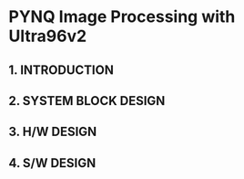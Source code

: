 # PYNQ Image Processing with Ultra96v2

## 1. INTRODUCTION

## 2. SYSTEM BLOCK DESIGN

## 3. H/W DESIGN

## 4. S/W DESIGN
